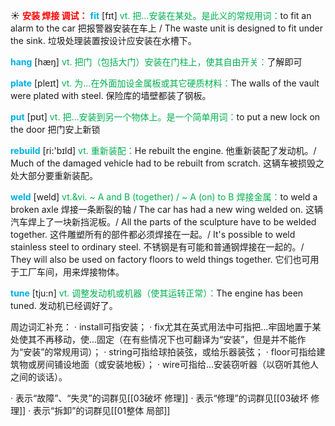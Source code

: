 ☀ <font color="red">**安装 焊接 调试：**</font>
<font color="sky blue">**fit**</font> [fɪt] 
<font color="#00b050">vt. 把…安装在某处。是此义的常规用词：</font>to fit an alarm to the car 把报警器安装在车上 / The waste unit is designed to fit under the sink. 垃圾处理装置按设计应安装在水槽下。

<font color="sky blue">**hang**</font> [hæŋ] 
<font color="#00b050">vt. 把门（包括大门）安装在门柱上，使其自由开关：</font>了解即可

<font color="sky blue">**plate**</font> [pleɪt] 
<font color="#00b050">vt. 为…在外面加设金属板或其它硬质材料：</font>The walls of the vault were plated with steel. 保险库的墙壁都装了钢板。

<font color="sky blue">**put**</font> [pʊt] 
<font color="#00b050">vt. 把…安装到另一个物体上。是一个简单用词：</font>to put a new lock on the door 把门安上新锁

<font color="sky blue">**rebuild**</font> [ri:'bɪld] 
<font color="#00b050">vt. 重新装配：</font>He rebuilt the engine. 他重新装配了发动机。/ Much of the damaged vehicle had to be rebuilt from scratch. 这辆车被损毁之处大部分要重新装配。
           
<font color="sky blue">**weld**</font> [weld]
<font color="#00b050">vt.&vi. ~ A and B (together) / ~ A (on) to B 焊接金属：</font>to weld a broken axle 焊接一条断裂的轴 / The car has had a new wing welded on. 这辆汽车焊上了一块新挡泥板。/ All the parts of the sculpture have to be welded together. 这件雕塑所有的部件都必须焊接在一起。/ It's possible to weld stainless steel to ordinary steel. 不锈钢是有可能和普通钢焊接在一起的。/ They will also be used on factory floors to weld things together. 它们也可用于工厂车间，用来焊接物体。

<font color="sky blue">**tune**</font> [tju:n] 
<font color="#00b050">vt. 调整发动机或机器（使其运转正常）：</font>The engine has been tuned. 发动机已经调好了。

周边词汇补充：
· install可指安装；
· fix尤其在英式用法中可指把…牢固地置于某处使其不再移动，使…固定（在有些情况下也可翻译为“安装”，但是并不能作为“安装”的常规用词）；
· string可指给球拍装弦，或给乐器装弦；
· floor可指给建筑物或房间铺设地面（或安装地板）；
· wire可指给…安装窃听器（以窃听其他人之间的谈话）。

· 表示“故障”、“失灵”的词群见[[03破坏 修理]]
· 表示“修理”的词群见[[03破坏 修理]]
· 表示“拆卸”的词群见[[01整体 局部]]
